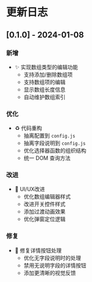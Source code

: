 # 更新日志

## [0.1.0] - 2024-01-08

### 新增
- ✨ 实现数组类型的编辑功能
  - 支持添加/删除数组项
  - 支持数组项的编辑
  - 显示数组长度信息
  - 自动维护数组索引

### 优化
- ♻️ 代码重构
  - 抽离配置到 `config.js`
  - 抽离字段说明到 `config.js`
  - 优化选择器函数的组织结构
  - 统一 DOM 查询方法

### 改进
- 🎨 UI/UX改进
  - 优化数组编辑器样式
  - 改进开关控件样式
  - 添加过渡动画效果
  - 优化弹窗定位逻辑

### 修复
- 🐛 修复详情按钮处理
  - 优化无字段说明时的处理
  - 禁用无说明字段的详情按钮
  - 添加更清晰的视觉反馈 